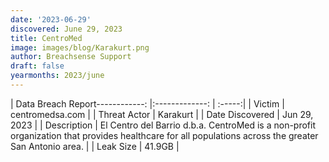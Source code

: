```yaml
---
date: '2023-06-29'
discovered: June 29, 2023
title: CentroMed
image: images/blog/Karakurt.png
author: Breachsense Support
draft: false
yearmonths: 2023/june
---
```


| Data Breach Report------------:     |:-------------:    | :-----:|
| Victim      | centromedsa.com      | 
| Threat Actor      | Karakurt      | 
| Date Discovered      | Jun 29, 2023      | 
| Description      | El Centro del Barrio d.b.a. CentroMed is a non-profit organization that provides healthcare for all populations across the greater San Antonio area.      | 
| Leak Size      | 41.9GB      | 

